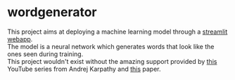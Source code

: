 # wordgenerator
This project aims at deploying a machine learning model through a [streamlit webapp](https://wordgenerator.streamlit.app/).  
The model is a neural network which generates words that look like the ones seen during training.  
This project wouldn't exist without the amazing support provided by [this](https://youtube.com/playlist?list=PLAqhIrjkxbuWI23v9cThsA9GvCAUhRvKZ) YouTube series from Andrej Karpathy and [this](https://www.jmlr.org/papers/volume3/bengio03a/bengio03a.pdf) paper.
